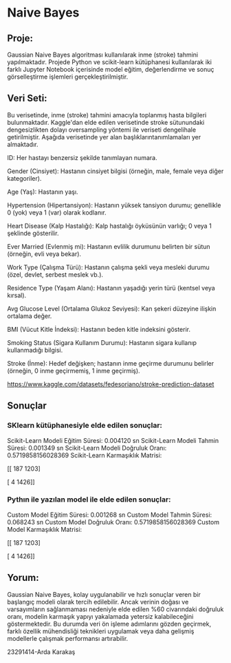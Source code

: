 # Naive Bayes

## Proje: 
Gaussian Naive Bayes algoritması kullanılarak inme (stroke) tahmini yapılmaktadır. Projede Python ve scikit-learn kütüphanesi kullanılarak iki farklı Jupyter Notebook içerisinde model eğitim, değerlendirme ve sonuç görselleştirme işlemleri gerçekleştirilmiştir.

## Veri Seti:
Bu verisetinde, inme (stroke) tahmini amacıyla toplanmış hasta bilgileri bulunmaktadır. Kaggle'dan elde edilen verisetinde stroke sütunundaki dengesizlikten dolayı oversampling yöntemi ile veriseti dengelihale getirilmiştir. Aşağıda verisetinde yer alan başlıklarıntanımlamaları yer almaktadır.

ID: Her hastayı benzersiz şekilde tanımlayan numara.

Gender (Cinsiyet): Hastanın cinsiyet bilgisi (örneğin, male, female veya diğer kategoriler).

Age (Yaş): Hastanın yaşı.

Hypertension (Hipertansiyon): Hastanın yüksek tansiyon durumu; genellikle 0 (yok) veya 1 (var) olarak kodlanır.

Heart Disease (Kalp Hastalığı): Kalp hastalığı öyküsünün varlığı; 0 veya 1 şeklinde gösterilir.

Ever Married (Evlenmiş mi): Hastanın evlilik durumunu belirten bir sütun (örneğin, evli veya bekar).

Work Type (Çalışma Türü): Hastanın çalışma şekli veya mesleki durumu (özel, devlet, serbest meslek vb.).

Residence Type (Yaşam Alanı): Hastanın yaşadığı yerin türü (kentsel veya kırsal).

Avg Glucose Level (Ortalama Glukoz Seviyesi): Kan şekeri düzeyine ilişkin ortalama değer.

BMI (Vücut Kitle İndeksi): Hastanın beden kitle indeksini gösterir.

Smoking Status (Sigara Kullanım Durumu): Hastanın sigara kullanıp kullanmadığı bilgisi.

Stroke (İnme): Hedef değişken; hastanın inme geçirme durumunu belirler (örneğin, 0 inme geçirmemiş, 1 inme geçirmiş).

https://www.kaggle.com/datasets/fedesoriano/stroke-prediction-dataset
## Sonuçlar 

### SKlearn kütüphanesiyle elde edilen sonuçlar:
Scikit-Learn Modeli Eğitim Süresi: 0.004120 sn
Scikit-Learn Modeli Tahmin Süresi: 0.001349 sn
Scikit-Learn Modeli Doğruluk Oranı: 0.5719858156028369
Scikit-Learn Karmaşıklık Matrisi:

 [[ 187 1203]
 
 [   4 1426]]
 
### Pythın ile yazılan model ile elde edilen sonuçlar:
Custom Model Eğitim Süresi: 0.001268 sn
Custom Model Tahmin Süresi: 0.068243 sn
Custom Model Doğruluk Oranı: 0.5719858156028369
Custom Model Karmaşıklık Matrisi:

 [[ 187 1203]
 
 [   4 1426]]

 ## Yorum:
 Gaussian Naive Bayes, kolay uygulanabilir ve hızlı sonuçlar veren bir başlangıç modeli olarak tercih edilebilir. Ancak verinin doğası ve varsayımların sağlanmaması nedeniyle elde edilen %60 civarındaki doğruluk oranı, modelin karmaşık yapıyı yakalamada yetersiz kalabileceğini göstermektedir. Bu durumda veri ön işleme adımlarını gözden geçirmek, farklı özellik mühendisliği teknikleri uygulamak veya daha gelişmiş modellerle çalışmak performansı artırabilir.

 23291414-Arda Karakaş
 
 
